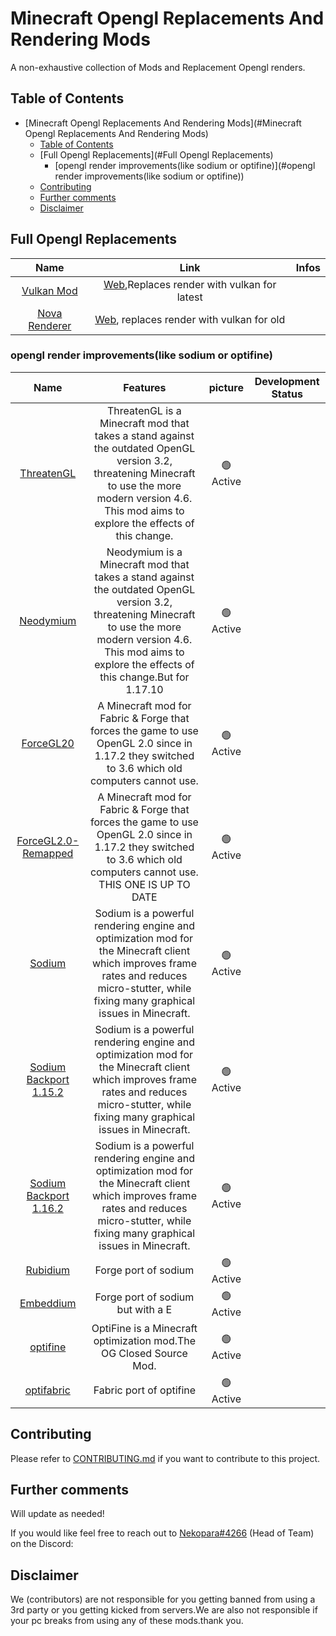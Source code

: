 # Minecraft Opengl Replacements And Rendering Mods

<p align="center">
  <a href="">
  </a>
</p>
<p align="center">
  </a>
</p>



A non-exhaustive collection of Mods and Replacement Opengl renders.

## Table of Contents

- [Minecraft Opengl Replacements And Rendering Mods](#Minecraft Opengl Replacements And Rendering Mods)
	- [Table of Contents](#table-of-contents)
	- [Full Opengl Replacements](#Full Opengl Replacements)
		- [opengl render improvements(like sodium or optifine)](#opengl render improvements(like sodium or optifine))
	- [Contributing](#contributing)
	- [Further comments](#further-comments)
	- [Disclaimer](#disclaimer)

## Full Opengl Replacements

| Name | Link | Infos |
| :---: | :---: | :---: |
| [Vulkan Mod](https://github.com/xCollateral/VulkanMod) | [Web](https://media.forgecdn.net/avatars/thumbnails/561/294/64/64/637913373178716740.png),Replaces render with vulkan for latest |
| [Nova Renderer](https://github.com/ngkaho1234/nova-renderer) | [Web](https://static.wikia.nocookie.net/callofduty/images/a/a0/ELITE_Nova_Gas.png/revision/latest?cb=20120106131652), replaces render with vulkan for old|


### opengl render improvements(like sodium or optifine)

| Name | Features |picture | Development Status |
| :---: | :---: | :---: | :---: |
|[ThreatenGL](https://github.com/Numelon-Softworks/ThreatenGL) |ThreatenGL is a Minecraft mod that takes a stand against the outdated OpenGL version 3.2, threatening Minecraft to use the more modern version 4.6. This mod aims to explore the effects of this change. | 🟢 Active |
|[Neodymium](https://github.com/makamys/Neodymium) |Neodymium is a Minecraft mod that takes a stand against the outdated OpenGL version 3.2, threatening Minecraft to use the more modern version 4.6. This mod aims to explore the effects of this change.But for 1.17.10 | 🟢 Active |
|[ForceGL20](https://github.com/KabanFriends/ForceGL20) |A Minecraft mod for Fabric & Forge that forces the game to use OpenGL 2.0 since in 1.17.2 they switched to 3.6 which old computers cannot use. | 🟢 Active |
|[ForceGL2.0-Remapped](https://www.curseforge.com/minecraft/mc-mods/forcegl2-0-remapped) |A Minecraft mod for Fabric & Forge that forces the game to use OpenGL 2.0 since in 1.17.2 they switched to 3.6 which old computers cannot use. THIS ONE IS UP TO DATE | 🟢 Active |
|[Sodium](https://github.com/CaffeineMC/sodium) |Sodium is a powerful rendering engine and optimization mod for the Minecraft client which improves frame rates and reduces micro-stutter, while fixing many graphical issues in Minecraft. | 🟢 Active |
|[Sodium Backport 1.15.2](https://github.com/mrmangohands/sodium-fabric/releases/tag/mc1.15.2-0.1.1-SNAPSHOT%2B2020-12-10) |Sodium is a powerful rendering engine and optimization mod for the Minecraft client which improves frame rates and reduces micro-stutter, while fixing many graphical issues in Minecraft. | 🟢 Active |
|[Sodium Backport 1.16.2](https://github.com/jan-leila/sodium-fabric/releases) |Sodium is a powerful rendering engine and optimization mod for the Minecraft client which improves frame rates and reduces micro-stutter, while fixing many graphical issues in Minecraft. | 🟢 Active |
|[Rubidium](https://modrinth.com/mod/rubidium) |Forge port of sodium | 🟢 Active |
|[Embeddium](https://github.com/FiniteReality/embeddium) |Forge port of sodium but with a E | 🟢 Active |
|[optifine](https://optifine.net/home) |OptiFine is a Minecraft optimization mod.The OG Closed Source Mod. | 🟢 Active |
|[optifabric](https://github.com/Chocohead/OptiFabric) |Fabric port of optifine | 🟢 Active |

## Contributing

Please refer to [CONTRIBUTING.md](/.github/CONTRIBUTING.md) if you want to contribute to this project.

## Further comments

Will update as needed!

If you would like feel free to reach out to [Nekopara#4266](https://discord.com/users/1074227433395470376) (Head of Team) on the Discord:

## Disclaimer

We (contributors) are not responsible for you getting banned from using a 3rd party or you getting kicked from servers.We are also not responsible if your pc breaks from using any of these mods.thank you.
